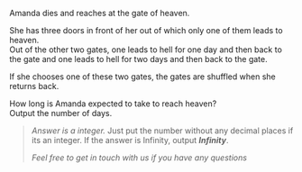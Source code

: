 <div class="markdown-content" id="problem-content">
<p>Amanda dies and reaches at the gate of heaven.</p>
<p>She has three doors in front of her out of which only one of them leads to heaven. <br/>
Out of the other two gates, one leads to hell for one day and then back to the gate and one leads to hell for two days and then back to the gate.</p>
<p>If she chooses one of these two gates, the gates are shuffled when she returns back.</p>
<p>How long is Amanda expected to take to reach heaven?<br/>
Output the number of days.</p>
<blockquote>
<p><em>Answer is a integer.</em>  Just put the number without any decimal places if its an integer. If the answer is Infinity, output <strong><em>Infinity</em></strong>.</p>
<p><em>Feel free to get in touch with us if you have any questions</em></p>
</blockquote>
</div>